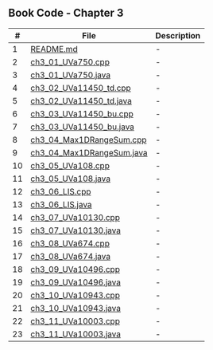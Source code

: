 ## Book Code - Chapter 3

| #   | File                                                   | Description |
| --- | ------------------------------------------------------ | ----------- |
| 1   | [README.md](README.md)                                 | -           |
| 2   | [ch3_01_UVa750.cpp](ch3_01_UVa750.cpp)                 | -           |
| 3   | [ch3_01_UVa750.java](ch3_01_UVa750.java)               | -           |
| 4   | [ch3_02_UVa11450_td.cpp](ch3_02_UVa11450_td.cpp)       | -           |
| 5   | [ch3_02_UVa11450_td.java](ch3_02_UVa11450_td.java)     | -           |
| 6   | [ch3_03_UVa11450_bu.cpp](ch3_03_UVa11450_bu.cpp)       | -           |
| 7   | [ch3_03_UVa11450_bu.java](ch3_03_UVa11450_bu.java)     | -           |
| 8   | [ch3_04_Max1DRangeSum.cpp](ch3_04_Max1DRangeSum.cpp)   | -           |
| 9   | [ch3_04_Max1DRangeSum.java](ch3_04_Max1DRangeSum.java) | -           |
| 10  | [ch3_05_UVa108.cpp](ch3_05_UVa108.cpp)                 | -           |
| 11  | [ch3_05_UVa108.java](ch3_05_UVa108.java)               | -           |
| 12  | [ch3_06_LIS.cpp](ch3_06_LIS.cpp)                       | -           |
| 13  | [ch3_06_LIS.java](ch3_06_LIS.java)                     | -           |
| 14  | [ch3_07_UVa10130.cpp](ch3_07_UVa10130.cpp)             | -           |
| 15  | [ch3_07_UVa10130.java](ch3_07_UVa10130.java)           | -           |
| 16  | [ch3_08_UVa674.cpp](ch3_08_UVa674.cpp)                 | -           |
| 17  | [ch3_08_UVa674.java](ch3_08_UVa674.java)               | -           |
| 18  | [ch3_09_UVa10496.cpp](ch3_09_UVa10496.cpp)             | -           |
| 19  | [ch3_09_UVa10496.java](ch3_09_UVa10496.java)           | -           |
| 20  | [ch3_10_UVa10943.cpp](ch3_10_UVa10943.cpp)             | -           |
| 21  | [ch3_10_UVa10943.java](ch3_10_UVa10943.java)           | -           |
| 22  | [ch3_11_UVa10003.cpp](ch3_11_UVa10003.cpp)             | -           |
| 23  | [ch3_11_UVa10003.java](ch3_11_UVa10003.java)           | -           |
